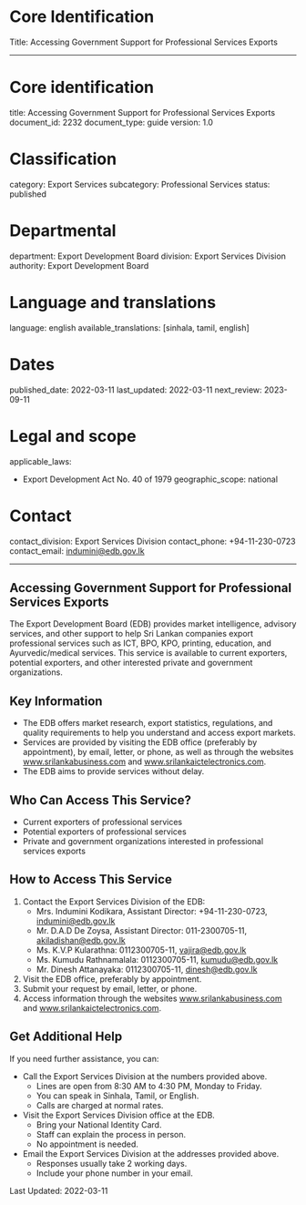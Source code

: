 # Core Identification
Title: Accessing Government Support for Professional Services Exports

---
# Core identification
title: Accessing Government Support for Professional Services Exports
document_id: 2232
document_type: guide
version: 1.0

# Classification
category: Export Services
subcategory: Professional Services
status: published

# Departmental
department: Export Development Board
division: Export Services Division
authority: Export Development Board

# Language and translations
language: english
available_translations: [sinhala, tamil, english]

# Dates
published_date: 2022-03-11
last_updated: 2022-03-11
next_review: 2023-09-11

# Legal and scope
applicable_laws:
 - Export Development Act No. 40 of 1979
geographic_scope: national

# Contact
contact_division: Export Services Division
contact_phone: +94-11-230-0723
contact_email: indumini@edb.gov.lk

---

## Accessing Government Support for Professional Services Exports

The Export Development Board (EDB) provides market intelligence, advisory services, and other support to help Sri Lankan companies export professional services such as ICT, BPO, KPO, printing, education, and Ayurvedic/medical services. This service is available to current exporters, potential exporters, and other interested private and government organizations.

## Key Information

- The EDB offers market research, export statistics, regulations, and quality requirements to help you understand and access export markets.
- Services are provided by visiting the EDB office (preferably by appointment), by email, letter, or phone, as well as through the websites www.srilankabusiness.com and www.srilankaictelectronics.com.
- The EDB aims to provide services without delay.

## Who Can Access This Service?

- Current exporters of professional services
- Potential exporters of professional services
- Private and government organizations interested in professional services exports

## How to Access This Service

1. Contact the Export Services Division of the EDB:
   - Mrs. Indumini Kodikara, Assistant Director: +94-11-230-0723, indumini@edb.gov.lk
   - Mr. D.A.D De Zoysa, Assistant Director: 011-2300705-11, akiladishan@edb.gov.lk
   - Ms. K.V.P Kularathna: 0112300705-11, vajira@edb.gov.lk
   - Ms. Kumudu Rathnamalala: 0112300705-11, kumudu@edb.gov.lk
   - Mr. Dinesh Attanayaka: 0112300705-11, dinesh@edb.gov.lk
2. Visit the EDB office, preferably by appointment.
3. Submit your request by email, letter, or phone.
4. Access information through the websites www.srilankabusiness.com and www.srilankaictelectronics.com.

## Get Additional Help

If you need further assistance, you can:

- Call the Export Services Division at the numbers provided above.
  - Lines are open from 8:30 AM to 4:30 PM, Monday to Friday.
  - You can speak in Sinhala, Tamil, or English.
  - Calls are charged at normal rates.
- Visit the Export Services Division office at the EDB.
  - Bring your National Identity Card.
  - Staff can explain the process in person.
  - No appointment is needed.
- Email the Export Services Division at the addresses provided above.
  - Responses usually take 2 working days.
  - Include your phone number in your email.

Last Updated: 2022-03-11